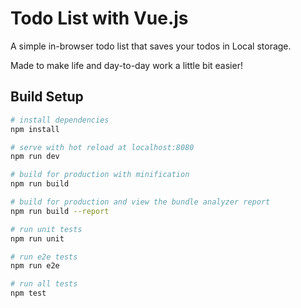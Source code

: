 # Todo List with Vue.js 

A simple in-browser todo list that saves your todos in Local storage.

Made to make life and day-to-day work a little bit easier! 

## Build Setup

``` bash
# install dependencies
npm install

# serve with hot reload at localhost:8080
npm run dev

# build for production with minification
npm run build

# build for production and view the bundle analyzer report
npm run build --report

# run unit tests
npm run unit

# run e2e tests
npm run e2e

# run all tests
npm test
```
